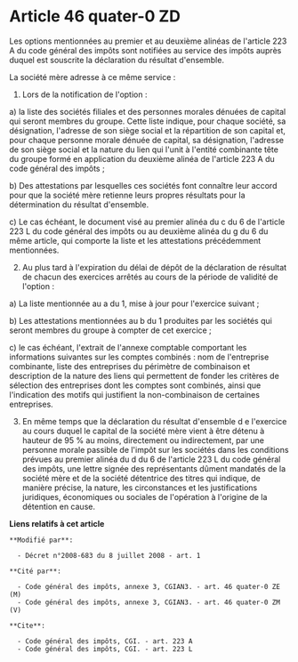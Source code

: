 # Article 46 quater-0 ZD

Les options mentionnées au premier et au deuxième alinéas de l'article 223 A du code général des impôts sont notifiées au
service des impôts auprès duquel est souscrite la déclaration du résultat d'ensemble. 

La société mère adresse à ce même service : 

1. Lors de la notification de l'option : 

a) la liste des sociétés filiales et des personnes morales dénuées de capital qui seront membres du groupe. Cette liste
indique, pour chaque société, sa désignation, l'adresse de son siège social et la répartition de son capital et, pour chaque
personne morale dénuée de capital, sa désignation, l'adresse de son siège social et la nature du lien qui l'unit à l'entité
combinante tête du groupe formé en application du deuxième alinéa de l'article 223 A du code général des impôts ; 

b) Des attestations par lesquelles ces sociétés font connaître leur accord pour que la société mère retienne leurs propres
résultats pour la détermination du résultat d'ensemble. 

c) Le cas échéant, le document visé au premier alinéa du c du 6 de l'article 223 L du code général des impôts ou au deuxième
alinéa du g du 6 du même article, qui comporte la liste et les attestations précédemment mentionnées. 

2. Au plus tard à l'expiration du délai de dépôt de la déclaration de résultat de chacun des exercices arrêtés au cours de la
période de validité de l'option : 

a) La liste mentionnée au a du 1, mise à jour pour l'exercice suivant ; 

b) Les attestations mentionnées au b du 1 produites par les sociétés qui seront membres du groupe à compter de cet
exercice ; 

c) le cas échéant, l'extrait de l'annexe comptable comportant les informations suivantes sur les comptes combinés : nom de
l'entreprise combinante, liste des entreprises du périmètre de combinaison et description de la nature des liens qui
permettent de fonder les critères de sélection des entreprises dont les comptes sont combinés, ainsi que l'indication des
motifs qui justifient la non-combinaison de certaines entreprises. 

3. En même temps que la déclaration du résultat d'ensemble d e l'exercice au cours duquel le capital de la société mère vient
à être détenu à hauteur de 95 % au moins, directement ou indirectement, par une personne morale passible de l'impôt sur les
sociétés dans les conditions prévues au premier alinéa du d du 6 de l'article 223 L du code général des impôts, une lettre
signée des représentants dûment mandatés de la société mère et de la société détentrice des titres qui indique, de manière
précise, la nature, les circonstances et les justifications juridiques, économiques ou sociales de l'opération à l'origine de
la détention en cause.

**Liens relatifs à cet article**

	**Modifié par**:

	  - Décret n°2008-683 du 8 juillet 2008 - art. 1

	**Cité par**:

	  - Code général des impôts, annexe 3, CGIAN3. - art. 46 quater-0 ZE (M)
	  - Code général des impôts, annexe 3, CGIAN3. - art. 46 quater-0 ZM (V)

	**Cite**:

	  - Code général des impôts, CGI. - art. 223 A
	  - Code général des impôts, CGI. - art. 223 L
